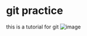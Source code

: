 # git practice
this is a tutorial for git
![image](https://www.google.com/url?sa=i&url=https%3A%2F%2Fwww.grammarly.com%2Fcommonly-confused-words%2Fhi-vs-high&psig=AOvVaw2w5u9NydFZcQDypRwvZ9vS&ust=1761644280531000&source=images&opi=89978449)